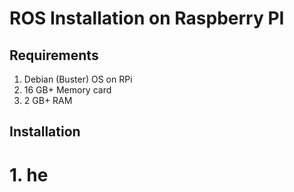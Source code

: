 # ROS Installation on Raspberry PI

## Requirements
1. Debian (Buster) OS on RPi
2. 16 GB+ Memory card
3. 2 GB+ RAM

## Installation

# 1. he
